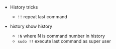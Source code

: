 - History tricks
  - `!!` repeat last command

- history show history
  - `!N` where N is command number in history
  - `sudo !!` execute last command as super user
